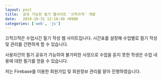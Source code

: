 ```yaml
---
layout: post
title:  공유 가능한 필기 웹사이트 '끄적끄적' 개발
date:   2019-10-31 12:10:49 +0900
categories: ['web', 'js']
---
```


끄적끄적은 수업시간 필기 작성 웹 사이트입니다. 시간표를 설정해 수업별로 필기 작성 및 관리를 간편하게 할 수 있습니다. 

사용자간의 필기 공유가 가능하여 불가피한 사정으로 수업을 듣지 못한 학생은 수업 내용에 대한 필기를 얻을 수 있습니다. 

저는 Firebase를 이용한 회원가입 및 회원정보 관리를 맡아 진행하였습니다. 